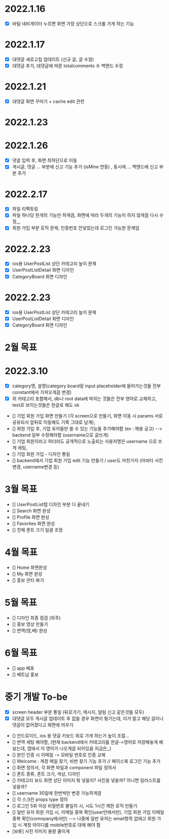 # 2022.1.16

- [x] 바텀 네비게이터 누르면 화면 가장 상단으로 스크롤 가게 하는 기능

# 2022.1.17

- [x] 대댓글 새로고침 업데이트 (신규 글, 글 수정)
- [x] 대댓글 추가, 대댓글에 따른 totalcomments 수 백엔드 수정

# 2022.1.21

- [x] 대댓글 화면 꾸미기 + cache edit 관련

# 2022.1.23

# 2022.1.26

- [x] 댓글 입력 후, 화면 최하단으로 이동
- [x] 게시글, 댓글 ... 부분에 신고 기능 추가 (isMine 연동) , 동시에 ... 백엔드에 신고 부분 추가

# 2022.2.17

- [x] 파일 리팩토링
- [x] 파일 하나당 한개의 기능만 하게끔, 화면에 따라 두개의 기능이 하지 않게끔 다시 수정,,,
- [x] 회원 가입 부분 로직 문제, 인증번호 안넣었는데 로그인 가능한 문제임

# 2022.2.23

- [x] ios용 UserPostList 상단 카테고리 높이 문제
- [x] UserPostListDetail 화면 디자인
- [x] CategoryBoard 화면 디자인

# 2022.2.23

- [x] ios용 UserPostList 상단 카테고리 높이 문제
- [x] UserPostListDetail 화면 디자인
- [x] CategoryBoard 화면 디자인

# 2월 목표

# 2022.3.10

- [x] category명, 설명(category board랑 input placeholder에 들어가는것들 전부 constant에서 가져오게끔 변경)
- [x] 위 카테고리 포함해서, db나 root data에 박히는 것들은 전부 영어로 교체하고, text로 보이는것들은 한글로 해도 ok
- [] 기업 회원 가입 화면 만들기 (각 screen으로 만들기, 화면 이동 시 params 서로 공유되서 앞뒤로 이동해도 기록 그대로 남게),
- [] 회원 가입 후, 기업 유저들만 쓸 수 있는 기능들 추가해야함 (ex : 채용 공고) --> backend 일부 수정해야함 (username으로 글쓰게)
- [] 기업 회원이라고 하더라도 공개적으로 노출되는 사용자명은 username 으로 쓰게 세팅,
- [] 기업 회원 가입 - 디자인 통일
- [] backend에서 기업 회원 가입 edit 기능 만들기 / user도 마찬가지 (아바타 사진 변경, username변경 등)

# 3월 목표

- [] UserPostList탭 디자인 부분 다 끝내기
- [] Search 화면 완성
- [] Profile 화면 완성
- [] Favorites 화면 완성
- [] 전체 폰트 크기 일괄 조정

# 4월 목표

- [] Home 화면완성
- [] My 화면 완성
- [] 홍보 콘티 짜기

# 5월 목표

- [] 디자인 최종 점검 (외주)
- [] 홍보 영상 만들기
- [] 번역(영,베) 완성

# 6월 목표

- [] app 배포
- [] 베트남 홍보

# 중기 개발 To-be

- [x] screen header 부분 통일 (뒤로가기, 메시지, 알림 신고 같은것들 모두)
- [x] 대댓글 모두 게시글 업데이트 후 없을 경우 화면이 튕기는데, 이거 말고 해당 글이나 댓글이 없어졌다고 화면에 띄우기
- [] 안드로이드, ios 용 댓글 키보드 위로 가게 하는거 높이 조절...
- [] 번역 세팅 해야함, (현재 backend에서 카테고리를 한글->영어로 저장해놓게 해놨는데, 앱에서 이 영어가 나오게끔 되어있음 지금은,,)
- [] 본인 인증 시 이메일 -> 모바일 번호로 인증 교체
- [] Welcome : 계정 메일 찾기, 비번 찾기 기능 추가 // 페이스북 로그인 기능 추가
- [] 화면 정의서, 각 화면 파일과 component 파일 정의서
- [] 폰트 종류, 폰트 크기, 색상, 디자인
- [] 카테고리 보드 화면 상단 이미지 뭐 넣을지? 사진을 넣을까? 아니면 일러스트를 넣을까?
- [] username 30일에 한번씩만 변경 가능하게끔
- [] 각 스크린 props type 정의
- [] 로그인 5회 이상 비밀번호 불일치 시, 시도 1시간 제한 로직 만들기
- [] 일반 유저 회원 가입 시, 이메일 중복 확인(user안에서만), 기업 회원 가입 이메일 중복 확인(comnpany에서만) --> 나중에 일반 유저는 email항목 없애고 회원 가입 시 계정 아이디를 mobile번호로 대체 해야 함
- [보류] 사진 이미지 용량 줄이게
